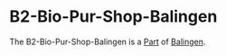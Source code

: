 # B2-Bio-Pur-Shop-Balingen

The B2-Bio-Pur-Shop-Balingen is a [Part](60084.md) of [Balingen](140000035.md).